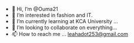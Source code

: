 - 👋 Hi, I’m @Ouma21
- 👀 I’m interested in fashion and IT.
- 🌱 I’m currently learning at KCA University ...
- 💞️ I’m looking to collaborate on everything...
- 📫 How to reach me ...
leahadot253@gmail.com
<!---
Ouma21/Ouma21 is a ✨ special ✨ repository because its `README.md` (this file) appears on your GitHub profile.
You can click the Preview link to take a look at your changes.
--->
